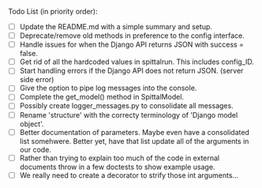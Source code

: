 Todo List (in priority order):
 - [ ] Update the README.md with a simple summary and setup.
 - [ ] Deprecate/remove old methods in preference to the config interface.
 - [ ] Handle issues for when the Django API returns JSON with success = false.
 - [ ] Get rid of all the hardcoded values in spittalrun. This includes config_ID.
 - [ ] Start handling errors if the Django API does not return JSON. (server side error)
 - [ ] Give the option to pipe log messages into the console.
 - [ ] Complete the get_model() method in SpittalModel.
 - [ ] Possibly create logger_messages.py to consolidate all messages.
 - [ ] Rename 'structure' with the correcty terminology of 'Django model object'.
 - [ ] Better documentation of parameters. Maybe even have a consolidated list somehwere.
       Better yet, have that list update all of the arguments in our code.
 - [ ] Rather than trying to explain too much of the code in external documents
       throw in a few doctests to show example usage.
 - [ ] We really need to create a decorator to strify those int arguments...
